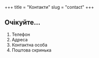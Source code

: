 +++
title = "Контакти"
slug = "contact"
+++

## Очікуйте...
1. Телефон
2. Адреса
3. Контактна особа
4. Поштова скринька
